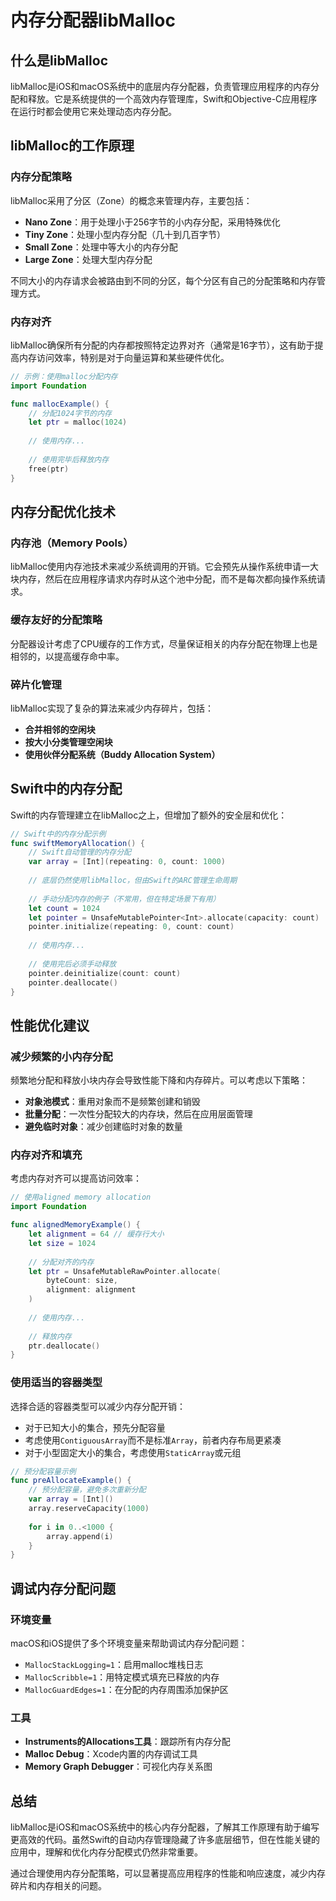 # 内存分配器libMalloc

## 什么是libMalloc

libMalloc是iOS和macOS系统中的底层内存分配器，负责管理应用程序的内存分配和释放。它是系统提供的一个高效内存管理库，Swift和Objective-C应用程序在运行时都会使用它来处理动态内存分配。

## libMalloc的工作原理

### 内存分配策略

libMalloc采用了分区（Zone）的概念来管理内存，主要包括：

- **Nano Zone**：用于处理小于256字节的小内存分配，采用特殊优化
- **Tiny Zone**：处理小型内存分配（几十到几百字节）
- **Small Zone**：处理中等大小的内存分配
- **Large Zone**：处理大型内存分配

不同大小的内存请求会被路由到不同的分区，每个分区有自己的分配策略和内存管理方式。

### 内存对齐

libMalloc确保所有分配的内存都按照特定边界对齐（通常是16字节），这有助于提高内存访问效率，特别是对于向量运算和某些硬件优化。

```swift
// 示例：使用malloc分配内存
import Foundation

func mallocExample() {
    // 分配1024字节的内存
    let ptr = malloc(1024)
    
    // 使用内存...
    
    // 使用完毕后释放内存
    free(ptr)
}
```

## 内存分配优化技术

### 内存池（Memory Pools）

libMalloc使用内存池技术来减少系统调用的开销。它会预先从操作系统申请一大块内存，然后在应用程序请求内存时从这个池中分配，而不是每次都向操作系统请求。

### 缓存友好的分配策略

分配器设计考虑了CPU缓存的工作方式，尽量保证相关的内存分配在物理上也是相邻的，以提高缓存命中率。

### 碎片化管理

libMalloc实现了复杂的算法来减少内存碎片，包括：

- **合并相邻的空闲块**
- **按大小分类管理空闲块**
- **使用伙伴分配系统（Buddy Allocation System）**

## Swift中的内存分配

Swift的内存管理建立在libMalloc之上，但增加了额外的安全层和优化：

```swift
// Swift中的内存分配示例
func swiftMemoryAllocation() {
    // Swift自动管理的内存分配
    var array = [Int](repeating: 0, count: 1000)
    
    // 底层仍然使用libMalloc，但由Swift的ARC管理生命周期
    
    // 手动分配内存的例子（不常用，但在特定场景下有用）
    let count = 1024
    let pointer = UnsafeMutablePointer<Int>.allocate(capacity: count)
    pointer.initialize(repeating: 0, count: count)
    
    // 使用内存...
    
    // 使用完后必须手动释放
    pointer.deinitialize(count: count)
    pointer.deallocate()
}
```

## 性能优化建议

### 减少频繁的小内存分配

频繁地分配和释放小块内存会导致性能下降和内存碎片。可以考虑以下策略：

- **对象池模式**：重用对象而不是频繁创建和销毁
- **批量分配**：一次性分配较大的内存块，然后在应用层面管理
- **避免临时对象**：减少创建临时对象的数量

### 内存对齐和填充

考虑内存对齐可以提高访问效率：

```swift
// 使用aligned memory allocation
import Foundation

func alignedMemoryExample() {
    let alignment = 64 // 缓存行大小
    let size = 1024
    
    // 分配对齐的内存
    let ptr = UnsafeMutableRawPointer.allocate(
        byteCount: size,
        alignment: alignment
    )
    
    // 使用内存...
    
    // 释放内存
    ptr.deallocate()
}
```

### 使用适当的容器类型

选择合适的容器类型可以减少内存分配开销：

- 对于已知大小的集合，预先分配容量
- 考虑使用`ContiguousArray`而不是标准`Array`，前者内存布局更紧凑
- 对于小型固定大小的集合，考虑使用`StaticArray`或元组

```swift
// 预分配容量示例
func preAllocateExample() {
    // 预分配容量，避免多次重新分配
    var array = [Int]()
    array.reserveCapacity(1000)
    
    for i in 0..<1000 {
        array.append(i)
    }
}
```

## 调试内存分配问题

### 环境变量

macOS和iOS提供了多个环境变量来帮助调试内存分配问题：

- `MallocStackLogging=1`：启用malloc堆栈日志
- `MallocScribble=1`：用特定模式填充已释放的内存
- `MallocGuardEdges=1`：在分配的内存周围添加保护区

### 工具

- **Instruments的Allocations工具**：跟踪所有内存分配
- **Malloc Debug**：Xcode内置的内存调试工具
- **Memory Graph Debugger**：可视化内存关系图

## 总结

libMalloc是iOS和macOS系统中的核心内存分配器，了解其工作原理有助于编写更高效的代码。虽然Swift的自动内存管理隐藏了许多底层细节，但在性能关键的应用中，理解和优化内存分配模式仍然非常重要。

通过合理使用内存分配策略，可以显著提高应用程序的性能和响应速度，减少内存碎片和内存相关的问题。
